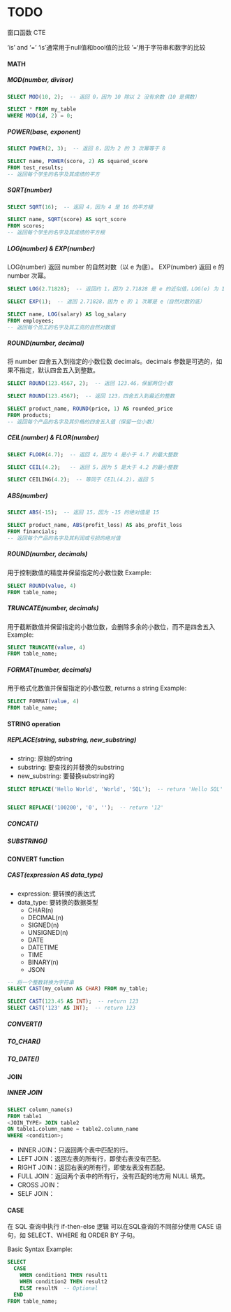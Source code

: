 # TODO
窗口函数
CTE

‘is’ and ‘=’
‘is’通常用于null值和bool值的比较
’=‘用于字符串和数字的比较

#### MATH

##### **MOD(number, divisor)**

```sql
SELECT MOD(10, 2);  -- 返回 0，因为 10 除以 2 没有余数（10 是偶数）

SELECT * FROM my_table 
WHERE MOD(id, 2) = 0;
```

##### **POWER(base, exponent)**

```sql
SELECT POWER(2, 3);  -- 返回 8，因为 2 的 3 次幂等于 8

SELECT name, POWER(score, 2) AS squared_score 
FROM test_results;
-- 返回每个学生的名字及其成绩的平方
```

##### **SQRT(number)**

```sql
SELECT SQRT(16);  -- 返回 4，因为 4 是 16 的平方根

SELECT name, SQRT(score) AS sqrt_score 
FROM scores;
-- 返回每个学生的名字及其成绩的平方根
```

##### **LOG(number) & EXP(number)**

LOG(number) 返回 number 的自然对数（以 e 为底）。
EXP(number) 返回 e 的 number 次幂。

```sql
SELECT LOG(2.71828);  -- 返回约 1，因为 2.71828 是 e 的近似值，LOG(e) 为 1

SELECT EXP(1);  -- 返回 2.71828，因为 e 的 1 次幂是 e（自然对数的底）

SELECT name, LOG(salary) AS log_salary 
FROM employees;
-- 返回每个员工的名字及其工资的自然对数值
```

##### **ROUND(number, decimal)**

将 number 四舍五入到指定的小数位数 decimals。decimals 参数是可选的，如果不指定，默认四舍五入到整数。

```sql
SELECT ROUND(123.4567, 2);  -- 返回 123.46，保留两位小数

SELECT ROUND(123.4567);  -- 返回 123，四舍五入到最近的整数

SELECT product_name, ROUND(price, 1) AS rounded_price 
FROM products;
-- 返回每个产品的名字及其价格的四舍五入值（保留一位小数）
```

##### **CEIL(number) & FLOR(number)**

```sql
SELECT FLOOR(4.7);  -- 返回 4，因为 4 是小于 4.7 的最大整数

SELECT CEIL(4.2);   -- 返回 5，因为 5 是大于 4.2 的最小整数

SELECT CEILING(4.2);  -- 等同于 CEIL(4.2)，返回 5
```

##### **ABS(number)**

```sql
SELECT ABS(-15);  -- 返回 15，因为 -15 的绝对值是 15

SELECT product_name, ABS(profit_loss) AS abs_profit_loss 
FROM financials;
-- 返回每个产品的名字及其利润或亏损的绝对值
```

##### **ROUND(number, decimals)**

用于控制数值的精度并保留指定的小数位数
Example:

```sql  
SELECT ROUND(value, 4) 
FROM table_name;
```

##### **TRUNCATE(number, decimals)**

用于截断数值并保留指定的小数位数，会删除多余的小数位，而不是四舍五入
Example:

```sql
SELECT TRUNCATE(value, 4)
FROM table_name;
```

##### **FORMAT(number, decimals)**

用于格式化数值并保留指定的小数位数, returns a string
Example:

```sql
SELECT FORMAT(value, 4)
FROM table_name;
```

#### STRING operation

##### **REPLACE(string, substring, new_substring)**

- string: 原始的string
- substring: 要查找的并替换的substring
- new_substring: 要替换substring的

```sql
SELECT REPLACE('Hello World', 'World', 'SQL');  -- return 'Hello SQL'


SELECT REPLACE('100200', '0', '');  -- return '12'
```

##### CONCAT()

##### SUBSTRING()

#### CONVERT function

##### **CAST(expression AS data_type)**

- expression: 要转换的表达式
- data_type: 要转换的数据类型
  - CHAR(n)
  - DECIMAL(n)
  - SIGNED(n)
  - UNSIGNED(n)
  - DATE
  - DATETIME
  - TIME
  - BINARY(n)
  - JSON

```sql
-- 将一个整数转换为字符串
SELECT CAST(my_column AS CHAR) FROM my_table;

SELECT CAST(123.45 AS INT);  -- return 123
SELECT CAST('123' AS INT);  -- return 123
```

##### CONVERT()

##### TO_CHAR()

##### TO_DATE()

#### JOIN

##### **INNER JOIN**

```sql
SELECT column_name(s)
FROM table1
<JOIN_TYPE> JOIN table2
ON table1.column_name = table2.column_name
WHERE <condition>;
```

- INNER JOIN：只返回两个表中匹配的行。
- LEFT JOIN：返回左表的所有行，即使右表没有匹配。
- RIGHT JOIN：返回右表的所有行，即使左表没有匹配。
- FULL JOIN：返回两个表中的所有行，没有匹配的地方用 NULL 填充。
- CROSS JOIN：
- SELF JOIN：

#### CASE

在 SQL 查询中执行 if-then-else 逻辑
可以在SQL查询的不同部分使用 CASE 语句，如 SELECT、WHERE 和 ORDER BY 子句。

Basic Syntax Example:

```sql
SELECT
  CASE
    WHEN condition1 THEN result1
    WHEN condition2 THEN result2
    ELSE resultN  -- Optional
  END
FROM table_name;
```
